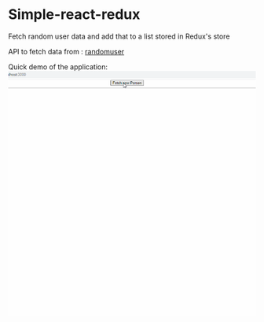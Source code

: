 # Simple-react-redux

Fetch random user data and add that to a list stored in Redux's store

API to fetch data from : [randomuser](https://randomuser.me/api)

Quick demo of the application: <img src="./demo.gif">
